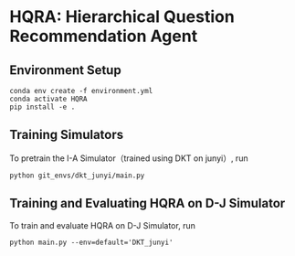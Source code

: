 # HQRA: Hierarchical Question Recommendation Agent


## Environment Setup

```
conda env create -f environment.yml
conda activate HQRA
pip install -e .
```



## Training Simulators 

To pretrain the I-A Simulator（trained using DKT on junyi）, run

```
python git_envs/dkt_junyi/main.py
```


## Training and Evaluating HQRA on D-J Simulator

To train and evaluate HQRA on D-J Simulator, run

```
python main.py --env=default='DKT_junyi'
```

